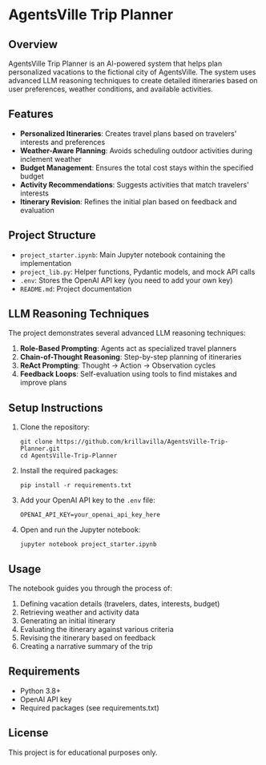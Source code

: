 # AgentsVille Trip Planner

## Overview
AgentsVille Trip Planner is an AI-powered system that helps plan personalized vacations to the fictional city of AgentsVille. The system uses advanced LLM reasoning techniques to create detailed itineraries based on user preferences, weather conditions, and available activities.

## Features
- **Personalized Itineraries**: Creates travel plans based on travelers' interests and preferences
- **Weather-Aware Planning**: Avoids scheduling outdoor activities during inclement weather
- **Budget Management**: Ensures the total cost stays within the specified budget
- **Activity Recommendations**: Suggests activities that match travelers' interests
- **Itinerary Revision**: Refines the initial plan based on feedback and evaluation

## Project Structure
- `project_starter.ipynb`: Main Jupyter notebook containing the implementation
- `project_lib.py`: Helper functions, Pydantic models, and mock API calls
- `.env`: Stores the OpenAI API key (you need to add your own key)
- `README.md`: Project documentation

## LLM Reasoning Techniques
The project demonstrates several advanced LLM reasoning techniques:
1. **Role-Based Prompting**: Agents act as specialized travel planners
2. **Chain-of-Thought Reasoning**: Step-by-step planning of itineraries
3. **ReAct Prompting**: Thought → Action → Observation cycles
4. **Feedback Loops**: Self-evaluation using tools to find mistakes and improve plans

## Setup Instructions
1. Clone the repository:
   ```
   git clone https://github.com/krillavilla/AgentsVille-Trip-Planner.git
   cd AgentsVille-Trip-Planner
   ```

2. Install the required packages:
   ```
   pip install -r requirements.txt
   ```

3. Add your OpenAI API key to the `.env` file:
   ```
   OPENAI_API_KEY=your_openai_api_key_here
   ```

4. Open and run the Jupyter notebook:
   ```
   jupyter notebook project_starter.ipynb
   ```

## Usage
The notebook guides you through the process of:
1. Defining vacation details (travelers, dates, interests, budget)
2. Retrieving weather and activity data
3. Generating an initial itinerary
4. Evaluating the itinerary against various criteria
5. Revising the itinerary based on feedback
6. Creating a narrative summary of the trip

## Requirements
- Python 3.8+
- OpenAI API key
- Required packages (see requirements.txt)

## License
This project is for educational purposes only.
